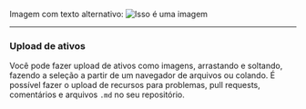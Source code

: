 Imagem com texto alternativo: ![Isso é uma imagem](https://myoctocat.com/assets/images/base-octocat.svg)

<hr>

### Upload de ativos
Você pode fazer upload de ativos como imagens, arrastando e soltando, fazendo a seleção a partir de um navegador de arquivos ou colando. É possível fazer o upload de recursos para problemas, pull requests, comentários e arquivos `.md` no seu repositório.
